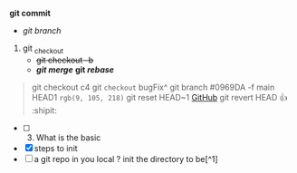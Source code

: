 **git commit**
* _git branch_
1. git <sub>checkout</sub>
   * ~~git checkout -b~~
   - ***git merge***
**git _rebase_**
> git checkout c4 
git `checkout` bugFix^
git branch #0969DA -f main HEAD1 `rgb(9, 105, 218)`
git reset HEAD~1 [GitHub](https://github.com/MilaDan/Java/edit/main/0830.md)
git revert HEAD :+1: :shipit:
- [ ] 3. What is the basic 
- [x] steps to init 
- [ ] a git repo in you local ?
init the directory to be[^1]
<!-- ranch #0969DA -f main HEA -->
